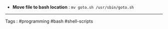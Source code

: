 - **Move file to bash location** : `mv goto.sh /usr/sbin/goto.sh` 

___
Tags : #programming #bash #shell-scripts 